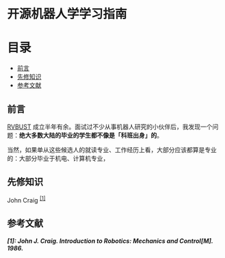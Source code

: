 # 开源机器人学学习指南 <!-- omit in toc -->

# 目录 <!-- omit in toc -->
- [前言](#前言)
- [先修知识](#先修知识)
- [参考文献](#参考文献)


## 前言

[RVBUST](http://www.rvbust.com) 成立半年有余。面试过不少从事机器人研究的小伙伴后，我发现一个问题：**绝大多数大陆的毕业的学生都不像是「科班出身」的**。

当然，如果单从这些候选人的就读专业、工作经历上看，大部分应该都算是专业的：大部分毕业于机电、计算机专业，


## 先修知识 


John Craig <sup>[[1]](#[1])</sup>





## 参考文献
##### [1]: John J. Craig. Introduction to Robotics: Mechanics and Control[M]. 1986.  <!-- omit in toc -->